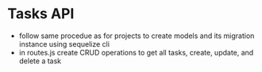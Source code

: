 # Tasks API

* follow same procedue as for projects to create models and its migration instance using sequelize cli
* in routes.js create CRUD operations to get all tasks, create, update, and delete a task
